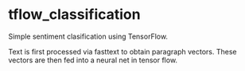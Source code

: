 # tflow_classification
Simple sentiment clasification using TensorFlow. 

Text is first processed via fasttext to obtain paragraph vectors. These vectors are then fed into a neural net in tensor flow. 
